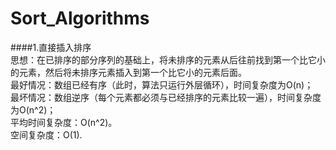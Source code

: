 # Sort_Algorithms

####1.直接插入排序  
思想：在已排序的部分序列的基础上，将未排序的元素从后往前找到第一个比它小的元素，然后将未排序元素插入到第一个比它小的元素后面。  
最好情况：数组已经有序（此时，算法只运行外层循环），时间复杂度为O(n)；  
最坏情况：数组逆序（每个元素都必须与已经排序的元素比较一遍），时间复杂度为O(n^2)；  
平均时间复杂度：O(n^2)。  
空间复杂度：O(1).  
